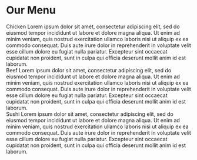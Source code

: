 <!DOCTYPE html>
<html lang="en">
<head>
    <meta charset="UTF-8">
    <meta name="viewport" content="width=device-width, initial-scale=1.0">
    <style>
        
 p {
            float: left;
            width: 300px;
            height: 200px;
            margin-right: 30px; 
            background-color: gray; 
            border: 2px solid black; 
            color: white; 
            text-align: top right; 
            line-height: 200px; 
        }
        #p1 { background-color: gray; text-align: top right;}
        #p2 { background-color: gray; text-align: top right;}
        #p3 { background-color: gray; margin-right: 0; text-align: top right;}
    </style>
</head>
<body>
    <h1>Our Menu</h1>
    <div class="container">
        <div class="box box1">Chicken Lorem ipsum dolor sit amet, consectetur adipiscing elit, sed do eiusmod tempor incididunt ut labore et dolore magna aliqua. Ut enim ad minim veniam, quis nostrud exercitation ullamco laboris nisi ut aliquip ex ea commodo consequat. Duis aute irure dolor in reprehenderit in voluptate velit esse cillum dolore eu fugiat nulla pariatur. Excepteur sint occaecat cupidatat non proident, sunt in culpa qui officia deserunt mollit anim id est laborum.
        </div>
        <div class="box box2">Beef Lorem ipsum dolor sit amet, consectetur adipiscing elit, sed do eiusmod tempor incididunt ut labore et dolore magna aliqua. Ut enim ad minim veniam, quis nostrud exercitation ullamco laboris nisi ut aliquip ex ea commodo consequat. Duis aute irure dolor in reprehenderit in voluptate velit esse cillum dolore eu fugiat nulla pariatur. Excepteur sint occaecat cupidatat non proident, sunt in culpa qui officia deserunt mollit anim id est laborum. 
        </div>
        <div class="box box3">Sushi Lorem ipsum dolor sit amet, consectetur adipiscing elit, sed do eiusmod tempor incididunt ut labore et dolore magna aliqua. Ut enim ad minim veniam, quis nostrud exercitation ullamco laboris nisi ut aliquip ex ea commodo consequat. Duis aute irure dolor in reprehenderit in voluptate velit esse cillum dolore eu fugiat nulla pariatur. Excepteur sint occaecat cupidatat non proident, sunt in culpa qui officia deserunt mollit anim id est laborum.
        </div>
    </div>
</body>
</html>
